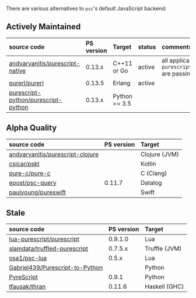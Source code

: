 There are various alternatives to `psc`'s default JavaScript backend:

## Actively Maintained

| source code                                                                           | PS version | Target        | status   | comments               | 
|:--------------------------------------------------------------------------------------|:-----------|:--------------|:------|:-----------------------|
| [andyarvanitis/purescript-native](https://github.com/andyarvanitis/purescript-native)             | 0.13.x    | C++11 or Go         | active | all applicable tests in `purescript/tests/purs/passing` are passing |
| [purerl/purerl](https://github.com/purerl/purerl) | 0.13.5 | Erlang | active |
| [purescript-python/purescript-python](https://github.com/purescript-python/purescript-python) | 0.13.x     | Python >= 3.5 |


## Alpha Quality

| source code                                                                                   | PS version | Target        | 
|:----------------------------------------------------------------------------------------------|:-----------|:--------------|
| [andyarvanitis/purescript-clojure](https://github.com/andyarvanitis/purescript-clojure)       |            | Clojure (JVM) |
| [csicar/pskt](https://github.com/csicar/pskt)                                                 |            | Kotlin        |
| [pure-c/pure-c](https://github.com/pure-c/pure-c)                                             |            | C (Clang)     |
| [epost/psc-query](https://github.com/epost/psc-query)                                         | 0.11.7     | Datalog       |
| [paulyoung/pureswift](https://github.com/paulyoung/pureswift)                                 |            | Swift         |

## Stale

| source code                                                                           | PS version | Target        |
|:--------------------------------------------------------------------------------------|:-----------|:--------------|
| [lua-purescript/purescript](https://github.com/lua-purescript/purescript)             | 0.9.1.0    | Lua           |
| [slamdata/truffled-purescript](https://github.com/slamdata/truffled-purescript)       | 0.7.5.x    | Truffle (JVM) |
| [osa1/psc-lua](https://github.com/osa1/psc-lua)                                       | 0.5.x      | Lua           |
| [Gabriel439/Purescript-to-Python](https://github.com/Gabriel439/Purescript-to-Python) |            | Python        |
| [PyreScript](https://github.com/joneshf/pyrescript)                                   | 0.9.1      | Python        |
| [tfausak/thran](https://github.com/tfausak/thran)                                     | 0.11.6     | Haskell (GHC) |
